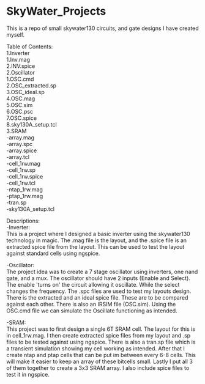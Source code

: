 # SkyWater_Projects
This is a repo of small skywater130 circuits, and gate designs I have created myself.

Table of Contents:  
   1.Inverter  
      1.Inv.mag  
      2.INV.spice  
   2.Oscillator  
      1.OSC.cmd  
      2.OSC_extracted.sp  
      3.OSC_ideal.sp  
      4.OSC.mag  
      5.OSC.sim  
      6.OSC.psc  
      7.OSC.spice  
      8.sky130A_setup.tcl  
   3.SRAM  
      -array.mag  
      -array.spc  
      -array.spice  
      -array.tcl  
      -cell_1rw.mag  
      -cell_1rw.sp  
      -cell_1rw.spice  
      -cell_1rw.tcl  
      -ntap_1rw.mag  
      -ptap_1rw.mag  
      -tran.sp  
      -sky130A_setup.tcl  

Descriptions:  
   -Inverter:  
       This is a project where I designed a basic inverter using the skywater130 technology in magic.
       The .mag file is the layout, and the .spice file is an extracted spice file from the layout.
       This can be used to test the layout against standard cells using ngspice.

   -Oscillator:  
       The project idea was to create a 7 stage oscillator using inverters, one nand gate, and a mux.
       The oscillator should have 2 inputs (Enable and Select). The enable 'turns on' the circuit allowing it oscillate. While the select changes the frequency.
       The .spc files are used to test my layouts design. There is the extracted and an ideal spice file. These are to be compared against each other.
       There is also an IRSIM file (OSC.sim). Using the OSC.cmd file we can simulate the Oscillate functioning as intended.

   -SRAM:  
       This project was to first design a single 6T SRAM cell. The layout for this is in cell_1rw.mag.
       I then create extracted spice files from my layout and .sp files to be tested against using ngspice. There is also a tran.sp file which is a transient simulation showing my cell working as intended.
       After that I create ntap and ptap cells that can be put im between every 6-8 cells. This will make it easier to keep an array of these bitcells small.
       Lastly I put all 3 of them together to create a 3x3 SRAM array. I also include spice files to test it in ngspice.
